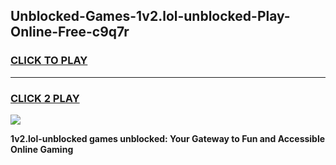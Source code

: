 
## Unblocked-Games-1v2.lol-unblocked-Play-Online-Free-c9q7r
<h3>
<a href="https://premium76.site?title=1v2.lol-unblocked&ref=26A">CLICK TO PLAY</a></h3>
<hr>

<h3>
<a href="https://premium76.site?title=1v2.lol-unblocked&ref=26A">CLICK 2 PLAY</a>
  
</h3>

<a href="https://premium76.site?title=1v2.lol-unblocked&ref=26A"><img src="https://clearcache.store/games.png"></a>


**1v2.lol-unblocked games unblocked: Your Gateway to Fun and Accessible Online Gaming**
